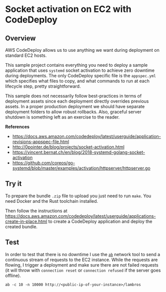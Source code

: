 # Socket activation on EC2 with CodeDeploy

## Overview

AWS CodeDeploy allows us to use anything we want during deployment on standard EC2 hosts.

This sample project contains everything you need to deploy a sample application that uses `systemd` socket activation to achieve zero downtime during deployments. The only CodeDeploy specific file is the `appspec.yml` which specifies what files to copy, and what commands to run at each lifecycle step, pretty straightforward.

This sample does not necessarily follow best-practices in terms of deployment assets since each deployment directly overrides previous assets.
In a proper production deployment we should have separate deployment folders to allow robust rollbacks. Also, graceful server shutdown is something left as an exercise to the reader.

**References**
- https://docs.aws.amazon.com/codedeploy/latest/userguide/application-revisions-appspec-file.html
- http://0pointer.de/blog/projects/socket-activation.html
- https://vincent.bernat.ch/en/blog/2018-systemd-golang-socket-activation
- https://github.com/coreos/go-systemd/blob/master/examples/activation/httpserver/httpserver.go

## Try it

To prepare the bundle `.zip` file to upload you just need to run `make`. You need Docker and the Rust toolchain installed.

Then follow the instructions at https://docs.aws.amazon.com/codedeploy/latest/userguide/applications-create-in-place.html to create a CodeDeploy application and deploy the created bundle.

## Test

In order to test that there is no downtime I use the [`ab`](https://httpd.apache.org/docs/2.4/programs/ab.html) network tool to send a continuous stream of requests to the EC2 instance. While the requests are flowing, I trigger a deployment and make sure there are not failed requests (it will throw with `connection reset` or `connection refused` if the server goes offline).

```
ab -c 10 -n 10000 http://<public-ip-of-your-instance>/lambros
```
